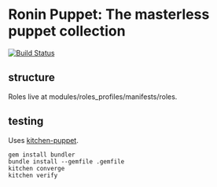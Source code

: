 # Ronin Puppet: The masterless puppet collection
[![Build Status](https://travis-ci.com/mozilla-platform-ops/ronin_puppet.svg?branch=master)](https://travis-ci.com/mozilla-platform-ops/ronin_puppet)

## structure

Roles live at modules/roles_profiles/manifests/roles.

## testing

Uses [kitchen-puppet](https://github.com/neillturner/kitchen-puppet).

```
gem install bundler
bundle install --gemfile .gemfile
kitchen converge
kitchen verify
```
